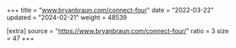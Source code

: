 +++
title = "www.bryanbraun.com/connect-four"
date = "2022-03-22"
updated = "2024-02-21"
weight = 48539

[extra]
source = "https://www.bryanbraun.com/connect-four/"
ratio = 3
size = 47
+++
